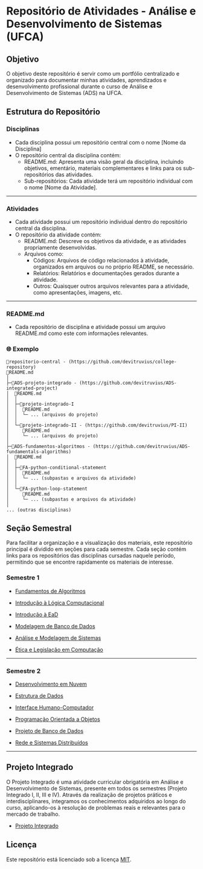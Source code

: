 # Repositório de Atividades - Análise e Desenvolvimento de Sistemas (UFCA)

## Objetivo

O objetivo deste repositório é servir como um portfólio centralizado e organizado para documentar minhas atividades, aprendizados e desenvolvimento profissional durante o curso de Análise e Desenvolvimento de Sistemas (ADS) na UFCA.

## Estrutura do Repositório

### Disciplinas
  * Cada disciplina possui um repositório central com o nome [Nome da Disciplina]
  * O repositório central da disciplina contém:
    * README.md: Apresenta uma visão geral da disciplina, incluindo objetivos, ementário, materiais complementares e links para os sub-repositórios das atividades.
    * Sub-repositórios: Cada atividade terá um repositório individual com o nome [Nome da Atividade].
<hr>

### Atividades
  * Cada atividade possui um repositório individual dentro do repositório central da disciplina.
  * O repositório da atividade contém:
    * README.md: Descreve os objetivos da atividade, e as atividades propriamente desenvolvidas.
    * Arquivos como:
        * Códigos: Arquivos de código relacionados à atividade, organizados em arquivos ou no próprio README, se necessário.
        * Relatórios: Relatórios e documentações gerados durante a atividade.
        * Outros: Quaisquer outros arquivos relevantes para a atividade, como apresentações, imagens, etc.
<hr>          

### README.md
  * Cada repositório de disciplina e atividade possui um arquivo README.md como este com informações relevantes.

### 🌐 Exemplo

```
📁repositorio-central - (https://github.com/devitruvius/college-repository)
📄README.md
│
├─📁ADS-projeto-integrado - (https://github.com/devitruvius/ADS-integrated-project)
│  📄README.md
│  │
│  ├─📁projeto-integrado-I
│  │  📄README.md
│  │  └─ ... (arquivos do projeto)
│  │
│  └─📁projeto-integrado-II - (https://github.com/devitruvius/PI-II)
│     📄README.md
│     └─ ... (arquivos do projeto)
│
├─📁ADS-fundamentos-algoritmos - (https://github.com/devitruvius/ADS-fundamentals-algorithms)
│  📄README.md
│  │
│  ├─📁FA-python-conditional-statement
│  │  📄README.md
│  │  └─ ... (subpastas e arquivos da atividade)
│  │
│  └─📁FA-python-loop-statement
│     📄README.md
│     └─ ... (subpastas e arquivos da atividade)
│
... (outras disciplinas)
```

## Seção Semestral
Para facilitar a organização e a visualização dos materiais, este repositório principal é dividido em seções para cada semestre. Cada seção contém links para os repositórios das disciplinas cursadas naquele período, permitindo que se encontre rapidamente os materiais de interesse.
 
### Semestre 1
* [Fundamentos de Algoritmos](https://github.com/devitruvius/ADS-fundamentals-algorithms)
  
* [Introdução à Lógica Computacional](https://github.com/devitruvius/ADS-computational-logic)
  
* [Introdução à EaD](https://github.com/seu-user/seu-repositorio)
  
* [Modelagem de Banco de Dados](https://github.com/seu-user/seu-repositorio)
  
* [Análise e Modelagem de Sistemas](https://github.com/seu-user/seu-repositorio)
  
* [Ética e Legislação em Computação](https://github.com/seu-user/seu-repositorio)

<hr>

### Semestre 2
* [Desenvolvimento em Nuvem](https://github.com/seu-user/seu-repositorio)
  
* [Estrutura de Dados](https://github.com/seu-user/seu-repositorio)
  
* [Interface Humano-Computador](https://github.com/seu-user/seu-repositorio)
  
* [Programação Orientada a Objetos](https://github.com/seu-user/seu-repositorio)
  
* [Projeto de Banco de Dados](https://github.com/seu-user/seu-repositorio)
  
* [Rede e Sistemas Distribuídos](https://github.com/seu-user/seu-repositorio)
  
<hr>

## Projeto Integrado
O Projeto Integrado é uma atividade curricular obrigatória em Análise e Desenvolvimento de Sistemas, presente em todos os semestres (Projeto Integrado I, II, III e IV). Através da realização de projetos práticos e interdisciplinares, integramos os conhecimentos adquiridos ao longo do curso, aplicando-os à resolução de problemas reais e relevantes para o mercado de trabalho.

* [Projeto Integrado](https://github.com/devitruvius/ADS-integrated-project)

## Licença

Este repositório está licenciado sob a licença [MIT](https://choosealicense.com/licenses/mit/).
